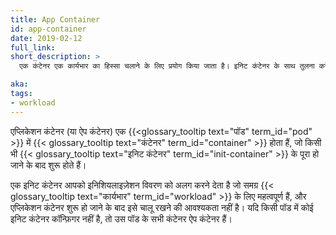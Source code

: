 ```yaml
---
title: App Container
id: app-container
date: 2019-02-12
full_link:
short_description: >
  एक कंटेनर एक कार्यभार का हिस्सा चलाने के लिए प्रयोग किया जाता है। इनिट कंटेनर के साथ तुलना करें।

aka:
tags:
- workload
---
```

एप्लिकेशन कंटेनर (या ऐप कंटेनर) एक {{<glossary_tooltip text="पॉड" term_id="pod" >}} में {{< glossary_tooltip text="कंटेनर" term_id="container" >}} होता हैं, जो किसी भी {{< glossary_tooltip text="इनिट कंटेनर" term_id="init-container" >}} के पूरा हो जाने के बाद शुरू होते हैं।

<!--more-->

एक इनिट कंटेनर आपको इनिशियलाइज़ेशन विवरण को अलग करने देता है जो समग्र {{< glossary_tooltip text="कार्यभार" term_id="workload" >}} के लिए महत्वपूर्ण हैं, और एप्लिकेशन कंटेनर शुरू हो जाने के बाद इसे चालू रखने की आवश्यकता नहीं है। यदि किसी पॉड में कोई इनिट कंटेनर कॉन्फ़िगर नहीं है, तो उस पॉड के सभी कंटेनर ऐप कंटेनर हैं।
